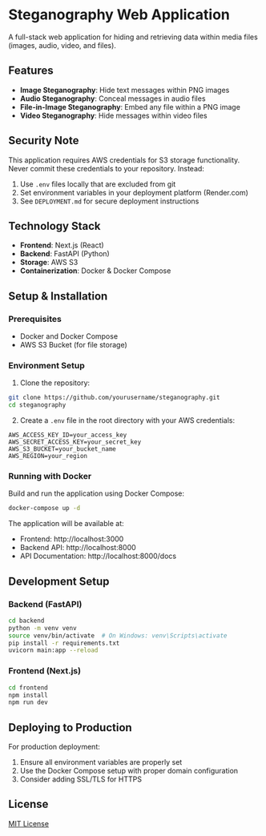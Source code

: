 # Steganography Web Application

A full-stack web application for hiding and retrieving data within media files (images, audio, video, and files).

## Features

- **Image Steganography**: Hide text messages within PNG images
- **Audio Steganography**: Conceal messages in audio files
- **File-in-Image Steganography**: Embed any file within a PNG image
- **Video Steganography**: Hide messages within video files

## Security Note

This application requires AWS credentials for S3 storage functionality. Never commit these credentials to your repository. Instead:

1. Use `.env` files locally that are excluded from git
2. Set environment variables in your deployment platform (Render.com)
3. See `DEPLOYMENT.md` for secure deployment instructions

## Technology Stack

- **Frontend**: Next.js (React)
- **Backend**: FastAPI (Python)
- **Storage**: AWS S3
- **Containerization**: Docker & Docker Compose

## Setup & Installation

### Prerequisites
- Docker and Docker Compose
- AWS S3 Bucket (for file storage)

### Environment Setup

1. Clone the repository:
```bash
git clone https://github.com/yourusername/steganography.git
cd steganography
```

2. Create a `.env` file in the root directory with your AWS credentials:
```
AWS_ACCESS_KEY_ID=your_access_key
AWS_SECRET_ACCESS_KEY=your_secret_key
AWS_S3_BUCKET=your_bucket_name
AWS_REGION=your_region
```

### Running with Docker

Build and run the application using Docker Compose:
```bash
docker-compose up -d
```

The application will be available at:
- Frontend: http://localhost:3000
- Backend API: http://localhost:8000
- API Documentation: http://localhost:8000/docs

## Development Setup

### Backend (FastAPI)
```bash
cd backend
python -m venv venv
source venv/bin/activate  # On Windows: venv\Scripts\activate
pip install -r requirements.txt
uvicorn main:app --reload
```

### Frontend (Next.js)
```bash
cd frontend
npm install
npm run dev
```

## Deploying to Production

For production deployment:
1. Ensure all environment variables are properly set
2. Use the Docker Compose setup with proper domain configuration
3. Consider adding SSL/TLS for HTTPS

## License

[MIT License](LICENSE)
